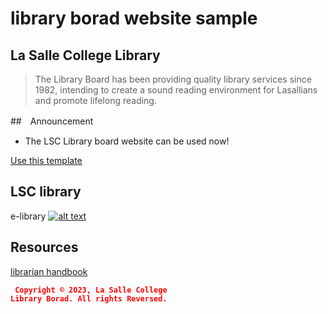 # library borad website sample

## La Salle College Library
> The Library Board has been providing quality library services since 1982, intending to create a sound reading environment for Lasallians and promote lifelong reading.

##　Announcement
* The LSC Library board website can be used now!


<a class="github-button" href="https://github.com/buttons/github-buttons/generate" data-color-scheme="no-preference: dark_dimmed; light: dark_high_contrast; dark: light_high_contrast;" data-size="large" aria-label="Use this template buttons/github-buttons on GitHub">Use this template</a>

## LSC library
e-library
[![alt text](https://assets.weforum.org/article/image/JMF96ETfn1kSViVnUou1Z0XIDwWcPpT5mrPc7-ytpAc.jpg)](https://sites.google.com/lasalle.edu.hk/e-library/home)


## Resources
[librarian handbook](https://drive.google.com/file/d/1gNilI_ws1JOCsFQLxM7ilPIUNptp8_II/view)


<code style="color : red"> **Copyright © 2023, La Salle College Library Borad. All rights Reversed.** </code>
